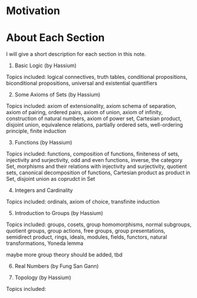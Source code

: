 # Motivation #



# About Each Section # 

I will give a short description for each section in this note.

1. Basic Logic (by Hassium)

Topics included: logical connectives, truth tables, conditional propositions, biconditional propositions, universal and existential quantifiers

2. Some Axioms of Sets (by Hassium)

Topics included: axiom of extensionality, axiom schema of separation, axiom of pairing, ordered pairs, axiom of union, axiom of infinity, construction of natural numbers, axiom of power set, Cartesian product, disjoint union, equivalence relations, partially ordered sets, well-ordering principle, finite induction

3. Functions (by Hassium)

Topics included: functions, composition of functions, finiteness of sets, injectivity and surjectivity, odd and even functions, inverse, the category Set, morphisms and their relations with injectivity and surjectivity, quotient sets, canonical decomposition of functions, Cartesian product as product in Set, disjoint union as coprudct in Set

4. Integers and Cardinality

Topics included: ordinals, axiom of choice, transfinite induction

5. Introduction to Groups (by Hassium)

Topics included: groups, cosets, group homomorphisms, normal subgroups, quotient groups, group actions, free groups, group presentations, semidirect product, rings, ideals, modules, fields, functors, natural transformations, Yoneda lemma

maybe more group theory should be added, tbd

6. Real Numbers (by Fung San Gann)

7. Topology (by Hassium)

Topics included: 